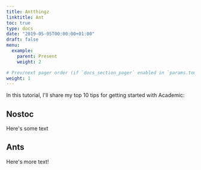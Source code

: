 ```yaml
---
title: Antthingz
linktitle: Ant
toc: true
type: docs
date: "2019-05-05T00:00:00+01:00"
draft: false
menu:
  example:
    parent: Present
    weight: 2

# Prev/next pager order (if `docs_section_pager` enabled in `params.toml`)
weight: 1
---
```


In this tutorial, I'll share my top 10 tips for getting started with Academic:

## Nostoc

Here's some text

## Ants

Here's more text!